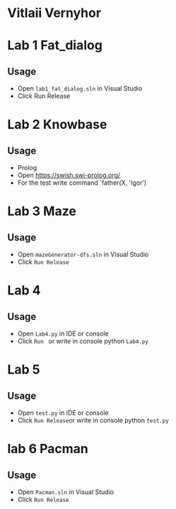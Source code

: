 # Vitlaii Vernyhor

# Lab 1 Fat_dialog

## <a name="Usage">Usage</a>
* Open `lab1_fat_dialog.sln` in Visual Studio
* Click Run Release

# Lab 2 Knowbase

## <a name="Usage">Usage</a>
* Prolog
* Open https://swish.swi-prolog.org/
* For the test write command  `father(X, 'Igor')

# Lab 3 Maze

## <a name="Usage">Usage</a>
* Open `mazeGenerator-dfs.sln` in Visual Studio
* Click `Run Release`

# Lab 4 

## <a name="Usage">Usage</a>
* Open `Lab4.py` in IDE or console
* Click `Run ` or write in console python `Lab4.py`

# Lab 5 

## <a name="Usage">Usage</a>
* Open `test.py` in IDE or console
* Click `Run Release`or write in console python `test.py`

# lab 6 Pacman

## <a name="Usage">Usage</a>
* Open `Pacman.sln` in Visual Studio
* Click `Run Release`

